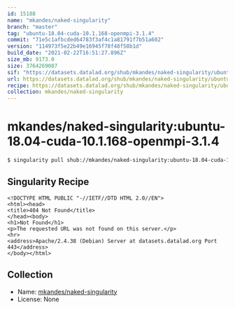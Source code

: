 ```yaml
---
id: 15188
name: "mkandes/naked-singularity"
branch: "master"
tag: "ubuntu-18.04-cuda-10.1.168-openmpi-3.1.4"
commit: "71e5c1afbcded64783f3af4c1a81791f7b51a602"
version: "114973f5e22b49e16945f78f48f58b1d"
build_date: "2021-02-22T16:51:27.896Z"
size_mb: 9173.0
size: 3764269087
sif: "https://datasets.datalad.org/shub/mkandes/naked-singularity/ubuntu-18.04-cuda-10.1.168-openmpi-3.1.4/2021-02-22-71e5c1af-114973f5/114973f5e22b49e16945f78f48f58b1d.sif"
url: https://datasets.datalad.org/shub/mkandes/naked-singularity/ubuntu-18.04-cuda-10.1.168-openmpi-3.1.4/2021-02-22-71e5c1af-114973f5/
recipe: https://datasets.datalad.org/shub/mkandes/naked-singularity/ubuntu-18.04-cuda-10.1.168-openmpi-3.1.4/2021-02-22-71e5c1af-114973f5/Singularity
collection: mkandes/naked-singularity
---
```


# mkandes/naked-singularity:ubuntu-18.04-cuda-10.1.168-openmpi-3.1.4

```bash
$ singularity pull shub://mkandes/naked-singularity:ubuntu-18.04-cuda-10.1.168-openmpi-3.1.4
```

## Singularity Recipe

```singularity
<!DOCTYPE HTML PUBLIC "-//IETF//DTD HTML 2.0//EN">
<html><head>
<title>404 Not Found</title>
</head><body>
<h1>Not Found</h1>
<p>The requested URL was not found on this server.</p>
<hr>
<address>Apache/2.4.38 (Debian) Server at datasets.datalad.org Port 443</address>
</body></html>
```

## Collection

 - Name: [mkandes/naked-singularity](https://github.com/mkandes/naked-singularity)
 - License: None

